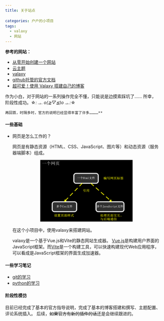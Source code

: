 ```yaml
---
title: 关于站点

categories: 户户的小项目
tags:
  - valaxy
  - 网站
---
```



**参考的网站：**
- [从零开始创建一个网站](https://www.yunyoujun.cn/posts/how-to-build-your-site)
- [云主题](https://yun.yunyoujun.cn/guide/)
- [valaxy](https://valaxy.site/) 
- [github托管的官方文档](https://docs.github.com/zh/migrations/importing-source-code/using-the-command-line-to-import-source-code/adding-locally-hosted-code-to-github)
- [超可爱！使用 Valaxy 搭建自己的博客](https://yuumi0221.github.io/posts/valaxy#%E7%BC%96%E8%BE%91%E9%85%8D%E7%BD%AE)


作为小白，对于网站的一系列操作完全不懂，只能说是边摸索踩坑了……
所幸，阶段性成功。☆*: .｡. o(≧▽≦)o .｡.:*☆

    再回首，时隔多时，官方的说明已经显得丰富了许多…………**

#### 一些基础
- 网页是怎么工作的？
  
  网页是有静态资源（HTML、CSS、JavaScript、图片等）和动态资源（服务器端脚本）组成。

  <div align=center><img src="./picture/compose_of_web.png" width=300 height=200></div>

  在这个小项目中，使用valaxy来搭建网站。 
  
  valaxy是一个基于Vue.js和Vite的静态网站生成器。 [Vue.js](https://v2.cn.vuejs.org/v2/guide/)是构建用户界面的JavaScript框架。而[Vite](https://vitejs.dev/guide/why.html)是一个构建工具，可以快速构建现代Web应用程序，可以看成是JavaScript框架的界面生成加速器。

#### 一些学习笔记
- [git的学习](https://didididadida.github.io/posts/learn_about_git)
- [python的学习](https://didididadida.github.io/posts/learn_about_python)
  
#### 阶段性模仿
目前已经完成了基本的官方指导说明，完成了基本的博客搭建和撰写、主题配置、评论系统插入。
后续，~~如果官方有新的插件的话~~还是会继续跟进的。



